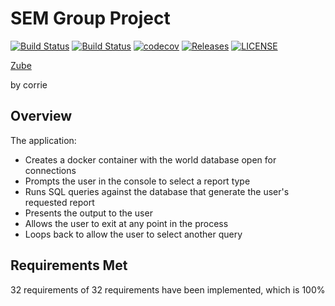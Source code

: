 # SEM Group Project
[![Build Status](https://img.shields.io/travis/com/scan-lan/Group-Project/master?label=master%20build)](https://travis-ci.com/scan-lan/Group-Project)
[![Build Status](https://img.shields.io/travis/com/scan-lan/Group-Project/develop?label=develop%20build)](https://travis-ci.com/scan-lan/Group-Project)
[![codecov](https://codecov.io/gh/scan-lan/Group-Project/branch/master/graph/badge.svg?token=XBP764GI1F)](https://codecov.io/gh/scan-lan/Group-Project)
[![Releases](https://img.shields.io/github/release/scan-lan/group-project/all.svg)](https://github.com/scan-lan/group-project/releases)
[![LICENSE](https://img.shields.io/github/license/scan-lan/group-project.svg)](https://github.com/scan-lan/group-project/blob/master/LICENSE)

[Zube](https://zube.io/craig180885-napier/sem-group_project/w/workspace-1/kanban)

by corrie

## Overview
The application:
- Creates a docker container with the world database open for connections
- Prompts the user in the console to select a report type
- Runs SQL queries against the database that generate the user's requested report
- Presents the output to the user
- Allows the user to exit at any point in the process
- Loops back to allow the user to select another query

## Requirements Met

32 requirements of 32 requirements have been implemented, which is 100%